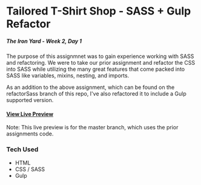 # Tailored T-Shirt Shop - SASS + Gulp Refactor
##### The Iron Yard - Week 2, Day 1

The purpose of this assignmnet was to gain experience working with SASS and refactoring. We were to take our prior assignment and refactor the CSS into SASS while utilizing the many great features that come packed into SASS like variables, mixins, nesting, and imports.

As an addition to the above assignment, which can be found on the refactorSass branch of this repo, I've also refactored it to include a Gulp supported version.

#### [View Live Preview](https://tomgobich.github.io/tiy_week1_day4_tshirt_shop/)
Note: This live preview is for the master branch, which uses the prior assignments code.

### Tech Used

* HTML
* CSS / SASS
* Gulp


